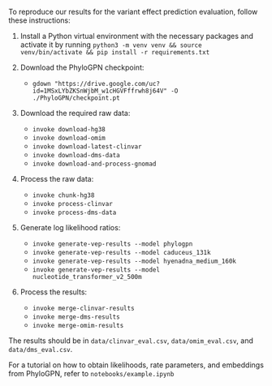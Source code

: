 To reproduce our results for the variant effect prediction evaluation, follow these instructions:

1. Install a Python virtual environment with the necessary packages and activate it by running `python3 -m venv venv && source venv/bin/activate && pip install -r requirements.txt`

2. Download the PhyloGPN checkpoint:
    - `gdown "https://drive.google.com/uc?id=1MSxLYbZKSnWjbM_w1cHGVFffrwh8j64V" -O ./PhyloGPN/checkpoint.pt`

3. Download the required raw data:
    - `invoke download-hg38`
    - `invoke download-omim`
    - `invoke download-latest-clinvar`
    - `invoke download-dms-data`
    - `invoke download-and-process-gnomad`

4. Process the raw data:
    - `invoke chunk-hg38`
    - `invoke process-clinvar`
    - `invoke process-dms-data`

5. Generate log likelihood ratios:
    - `invoke generate-vep-results --model phylogpn`
    - `invoke generate-vep-results --model caduceus_131k`
    - `invoke generate-vep-results --model hyenadna_medium_160k`
    - `invoke generate-vep-results --model nucleotide_transformer_v2_500m`

6. Process the results:
    - `invoke merge-clinvar-results`
    - `invoke merge-dms-results`
    - `invoke merge-omim-results`

The results should be in `data/clinvar_eval.csv`, `data/omim_eval.csv`, and `data/dms_eval.csv`.

For a tutorial on how to obtain likelihoods, rate parameters, and embeddings from PhyloGPN, refer to  `notebooks/example.ipynb`